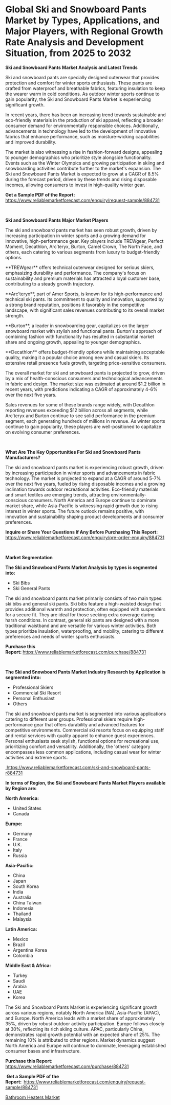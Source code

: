 <p><h1>Global Ski and Snowboard Pants Market by Types, Applications, and Major Players, with Regional Growth Rate Analysis and Development Situation, from 2025 to 2032</h1></p><p><strong>Ski and Snowboard Pants Market Analysis and Latest Trends</strong></p>
<p><p>Ski and snowboard pants are specially designed outerwear that provides protection and comfort for winter sports enthusiasts. These pants are crafted from waterproof and breathable fabrics, featuring insulation to keep the wearer warm in cold conditions. As outdoor winter sports continue to gain popularity, the Ski and Snowboard Pants Market is experiencing significant growth. </p><p>In recent years, there has been an increasing trend towards sustainable and eco-friendly materials in the production of ski apparel, reflecting a broader consumer demand for environmentally responsible choices. Additionally, advancements in technology have led to the development of innovative fabrics that enhance performance, such as moisture-wicking capabilities and improved durability.</p><p>The market is also witnessing a rise in fashion-forward designs, appealing to younger demographics who prioritize style alongside functionality. Events such as the Winter Olympics and growing participation in skiing and snowboarding activities contribute further to the market's expansion. The Ski and Snowboard Pants Market is expected to grow at a CAGR of 8.5% during the forecast period, driven by these trends and rising disposable incomes, allowing consumers to invest in high-quality winter gear.</p></p>
<p><strong>Get a Sample PDF of the Report:&nbsp;</strong> <a href="https://www.reliablemarketforecast.com/enquiry/request-sample/884731?utm_campaign=3538&utm_medium=2&utm_source=Github&utm_content=ia&utm_term=04042025&utm_id=ski-and-snowboard-pants">https://www.reliablemarketforecast.com/enquiry/request-sample/884731</a></p>
<p>&nbsp;</p>
<p><strong>Ski and Snowboard Pants Major Market Players</strong></p>
<p><p>The ski and snowboard pants market has seen robust growth, driven by increasing participation in winter sports and a growing demand for innovative, high-performance gear. Key players include TREWgear, Perfect Moment, Decathlon, Arc’teryx, Burton, Camel Crown, The North Face, and others, each catering to various segments from luxury to budget-friendly options.</p><p>**TREWgear** offers technical outerwear designed for serious skiers, emphasizing durability and performance. The company's focus on sustainability and premium materials has attracted a loyal customer base, contributing to a steady growth trajectory.</p><p>**Arc’teryx**, part of Amer Sports, is known for its high-performance and technical ski pants. Its commitment to quality and innovation, supported by a strong brand reputation, positions it favorably in the competitive landscape, with significant sales revenues contributing to its overall market strength.</p><p>**Burton**, a leader in snowboarding gear, capitalizes on the larger snowboard market with stylish and functional pants. Burton's approach of combining fashion with functionality has resulted in substantial market share and ongoing growth, appealing to younger demographics.</p><p>**Decathlon** offers budget-friendly options while maintaining acceptable quality, making it a popular choice among new and casual skiers. Its extensive retail presence fuels growth, targeting price-sensitive consumers.</p><p>The overall market for ski and snowboard pants is projected to grow, driven by a mix of health-conscious consumers and technological advancements in fabric and design. The market size was estimated at around $1.2 billion in recent years, with predictions indicating a CAGR of approximately 4-6% over the next five years.</p><p>Sales revenues for some of these brands range widely, with Decathlon reporting revenues exceeding $12 billion across all segments, while Arc’teryx and Burton continue to see solid performance in the premium segment, each generating hundreds of millions in revenue. As winter sports continue to gain popularity, these players are well-positioned to capitalize on evolving consumer preferences.</p></p>
<p>&nbsp;</p>
<p><strong>What Are The Key Opportunities For Ski and Snowboard Pants Manufacturers?</strong></p>
<p><p>The ski and snowboard pants market is experiencing robust growth, driven by increasing participation in winter sports and advancements in fabric technology. The market is projected to expand at a CAGR of around 5-7% over the next five years, fueled by rising disposable incomes and a growing inclination towards outdoor recreational activities. Eco-friendly materials and smart textiles are emerging trends, attracting environmentally-conscious consumers. North America and Europe continue to dominate market share, while Asia-Pacific is witnessing rapid growth due to rising interest in winter sports. The future outlook remains positive, with innovation and sustainability shaping product developments and consumer preferences.</p></p>
<p><strong>Inquire or Share Your Questions If Any Before Purchasing This Report:</strong> <a href="https://www.reliablemarketforecast.com/enquiry/pre-order-enquiry/884731?utm_campaign=3538&utm_medium=2&utm_source=Github&utm_content=ia&utm_term=04042025&utm_id=ski-and-snowboard-pants">https://www.reliablemarketforecast.com/enquiry/pre-order-enquiry/884731</a></p>
<p>&nbsp;</p>
<p><strong>Market Segmentation</strong></p>
<p><strong>The Ski and Snowboard Pants Market Analysis by types is segmented into:</strong></p>
<p><ul><li>Ski Bibs</li><li>Ski General Pants</li></ul></p>
<p><p>The ski and snowboard pants market primarily consists of two main types: ski bibs and general ski pants. Ski bibs feature a high-waisted design that provides additional warmth and protection, often equipped with suspenders for a secure fit. They are ideal for those seeking extra coverage during harsh conditions. In contrast, general ski pants are designed with a more traditional waistband and are versatile for various winter activities. Both types prioritize insulation, waterproofing, and mobility, catering to different preferences and needs of winter sports enthusiasts.</p></p>
<p><strong>Purchase this Report:&nbsp;</strong><a href="https://www.reliablemarketforecast.com/purchase/884731?utm_campaign=3538&utm_medium=2&utm_source=Github&utm_content=ia&utm_term=04042025&utm_id=ski-and-snowboard-pants">https://www.reliablemarketforecast.com/purchase/884731</a></p>
<p>&nbsp;</p>
<p><strong>The Ski and Snowboard Pants Market Industry Research by Application is segmented into:</strong></p>
<p><ul><li>Professional Skiers</li><li>Commercial Ski Resort</li><li>Personal Enthusiast</li><li>Others</li></ul></p>
<p><p>The ski and snowboard pants market is segmented into various applications catering to different user groups. Professional skiers require high-performance gear that offers durability and advanced features for competitive environments. Commercial ski resorts focus on equipping staff and rental services with quality apparel to enhance guest experiences. Personal enthusiasts seek stylish, functional options for recreational use, prioritizing comfort and versatility. Additionally, the 'others' category encompasses less common applications, including casual wear for winter activities and extreme sports.</p></p>
<p><a href="https://www.reliablemarketforecast.com/ski-and-snowboard-pants-r884731?utm_campaign=3538&utm_medium=2&utm_source=Github&utm_content=ia&utm_term=04042025&utm_id=ski-and-snowboard-pants">&nbsp;https://www.reliablemarketforecast.com/ski-and-snowboard-pants-r884731</a></p>
<p><strong>In terms of Region, the Ski and Snowboard Pants Market Players available by Region are:</strong></p>
<p>
    <p> <strong> North America: </strong>
        <ul>
            <li>United States</li>
            <li>Canada</li>
        </ul>
        </p> 
    <p> <strong> Europe: </strong>
        <ul>
            <li>Germany</li>
            <li>France</li>
            <li>U.K.</li>
            <li>Italy</li>
            <li>Russia</li>
        </ul>
        </p> 
    <p> <strong> Asia-Pacific: </strong>
        <ul>
            <li>China</li>
            <li>Japan</li>
            <li>South Korea</li>
            <li>India</li>
            <li>Australia</li>
            <li>China Taiwan</li>
            <li>Indonesia</li>
            <li>Thailand</li>
            <li>Malaysia</li>
        </ul>
        </p> 
    <p> <strong> Latin America: </strong>
        <ul>
            <li>Mexico</li>
            <li>Brazil</li>
            <li>Argentina Korea</li>
            <li>Colombia</li>
        </ul>
        </p> 
    <p> <strong> Middle East & Africa: </strong>
        <ul>
            <li>Turkey</li>
            <li>Saudi</li>
            <li>Arabia</li>
            <li>UAE</li>
            <li>Korea</li>
        </ul>
    </p>
    </p>
<p><p>The Ski and Snowboard Pants Market is experiencing significant growth across various regions, notably North America (NA), Asia-Pacific (APAC), and Europe. North America leads with a market share of approximately 35%, driven by robust outdoor activity participation. Europe follows closely at 30%, reflecting its rich skiing culture. APAC, particularly China, demonstrates rapid growth potential with an expected share of 25%. The remaining 10% is attributed to other regions. Market dynamics suggest North America and Europe will continue to dominate, leveraging established consumer bases and infrastructure.</p></p>
<p><strong>Purchase this Report: </strong><a href="https://www.reliablemarketforecast.com/purchase/884731?utm_campaign=3538&utm_medium=2&utm_source=Github&utm_content=ia&utm_term=04042025&utm_id=ski-and-snowboard-pants">https://www.reliablemarketforecast.com/purchase/884731</a></p>
<p>&nbsp;<strong>Get a Sample PDF of the Report:&nbsp;&nbsp;</strong><a href="https://www.reliablemarketforecast.com/enquiry/request-sample/884731?utm_campaign=3538&utm_medium=2&utm_source=Github&utm_content=ia&utm_term=04042025&utm_id=ski-and-snowboard-pants">https://www.reliablemarketforecast.com/enquiry/request-sample/884731</a></p>
<p><strong></strong></p>
<p><p><a href="https://github.com/daleogrando/Market-Research-Report-List-1/blob/main/bathroom-heaters-market.md?utm_campaign=3538&utm_medium=2&utm_source=Github&utm_content=ia&utm_term=04042025&utm_id=ski-and-snowboard-pants">Bathroom Heaters Market</a></p></p>